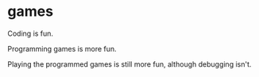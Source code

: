 # games

Coding is fun.

Programming games is more fun.

Playing the programmed games is still more fun, although debugging isn't.
